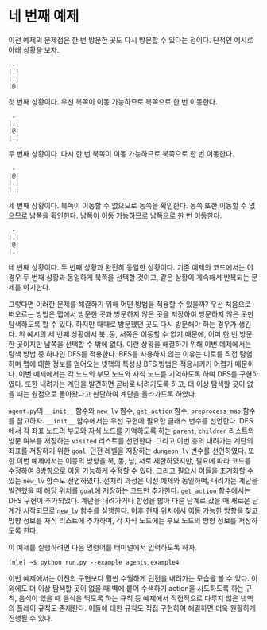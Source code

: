 # 네 번째 예제

이전 예제의 문제점은 한 번 방문한 곳도 다시 방문할 수 있다는 점이다. 단적인 예시로 아래 상황을 보자.
```
 -
|.|
|.|
|@|
```
첫 번째 상황이다. 우선 북쪽이 이동 가능하므로 북쪽으로 한 번 이동한다.
```
 -
|.|
|@|
|.|
```
두 번째 상황이다. 다시 한 번 북쪽이 이동 가능하므로 북쪽으로 한 번 이동한다.
```
 -
|@|
|.|
|.|
```
세 번째 상황이다. 북쪽이 이동할 수 없으므로 동쪽을 확인한다. 동쪽 또한 이동할 수 없으므로 남쪽을 확인한다. 남쪽이 이동 가능하므로 남쪽으로 한 번 이동한다.
```
 -
|.|
|@|
|.|
```
네 번째 상황이다. 두 번째 상황과 완전히 동일한 상황이다. 기존 예제의 코드에서는 이 경우 두 번째 상황과 동일하게 북쪽을 선택할 것이고, 같은 상황이 계속해서 반복되는 문제를 야기한다.

그렇다면 이러한 문제를 해결하기 위해 어떤 방법을 적용할 수 있을까? 우선 처음으로 떠오르는 방법은 맵에서 방문한 곳과 방문하지 않은 곳을 저장하여 방문하지 않은 곳만 탐색하도록 할 수 있다. 하지만 때때로 방문했던 곳도 다시 방문해야 하는 경우가 생긴다. 위 예시의 세 번째 상황에서 북, 동, 서쪽은 이동할 수 없기 때문에, 이미 한 번 방문한 곳이지만 남쪽을 선택할 수 밖에 없다. 이런 상황을 해결하기 위해 이번 예제에서는 탐색 방법 중 하나인 DFS를 적용한다. BFS를 사용하지 않는 이유는 미로를 직접 탐험하며 맵에 대한 정보를 얻어오는 넷핵의 특성상 BFS 방법은 적용시키기 어렵기 때문이다. 이번 예제에서는 각 노드의 부모 노드와 자식 노드를 기억하도록 하여 DFS를 구현하였다. 또한 내려가는 계단을 발견하면 곧바로 내려가도록 하고, 더 이상 탐색할 곳이 없을 때는 원점으로 돌아왔다고 판단하여 계단을 올라가도록 하였다.

```agent.py```의 ```__init__``` 함수와 ```new_lv``` 함수, ```get_action``` 함수, ```preprocess_map``` 함수를 참고하자. ```__init__``` 함수에서는 우선 구현에 필요한 클래스 변수를 선언한다. DFS에서 각 좌표 노드의 부모와 자식 노드를 기억하도록 하는 ```parent```, ```children``` 리스트와 방문 여부를 저장하는 ```visited``` 리스트를 선언한다. 그리고 이번 층의 내려가는 계단의 좌표를 저장하기 위한 ```goal```, 던전 레벨을 저장하는 ```dungeon_lv``` 변수를 선언하였다. 또한 이번 예제에서는 이동의 방향을 북, 동, 남, 서로 제한하였지만, 필요에 따라 코드를 수정하여 8방향으로 이동 가능하게 수정할 수 있다. 그리고 필요시 이들을 초기화할 수 있는 ```new_lv``` 함수도 선언하였다. 전처리 과정은 이전 예제와 동일하며, 내려가는 계단을 발견했을 때 해당 위치를 ```goal```에 저장하는 코드만 추가한다. ```get_action``` 함수에서는 DFS 구현이 추가되었다. 계단을 내려가거나 함정을 밟아 다른 단계로 갔을 때 새로운 단계가 시작되므로 ```new_lv``` 함수를 실행한다. 이후 현재 위치에서 이동 가능한 방향을 찾고 방향 정보를 자식 리스트에 추가하며, 각 자식 노드에는 부모 노드의 방향 정보를 저장하도록 한다.

이 예제를 실행하려면 다음 명령어를 터미널에서 입력하도록 하자.

```
(nle) ~$ python run.py --example agents.example4
```

이번 예제에서는 이전의 구현보다 훨씬 수월하게 던전을 내려가는 모습을 볼 수 있다. 이외에도 더 이상 탐색할 곳이 없을 때 벽에 붙어 수색하기 action을 시도하도록 하는 규칙, 음식이 있을 때 음식을 먹도록 하는 규칙 등 예제에서 직접적으로 다루지 않은 넷핵의 플레이 규칙도 존재한다. 이들에 대한 규칙도 직접 구현하여 해결하면 더욱 원활하게 진행될 수 있다.